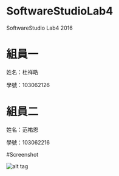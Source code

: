 ﻿# SoftwareStudioLab4
SoftwareStudio Lab4 2016

# 組員一

姓名：杜祥皓

學號：103062126

# 組員二

姓名：范祐恩

學號：103062216

#Screenshot

![alt tag](/csc.png)
